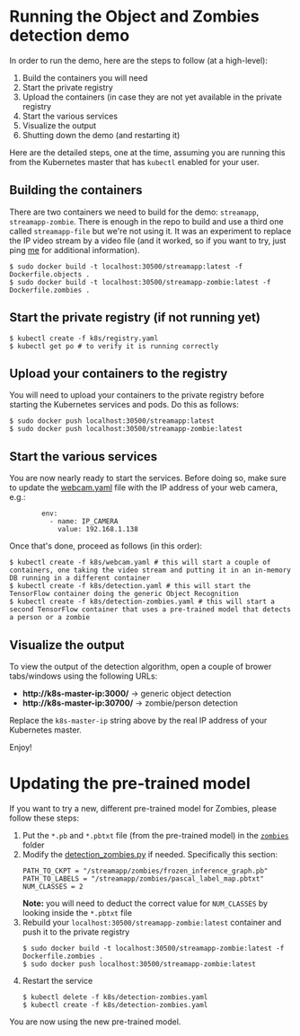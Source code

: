 # Running the Object and Zombies detection demo

In order to run the demo, here are the steps to follow (at a high-level):
1. Build the containers you will need
2. Start the private registry
3. Upload the containers (in case they are not yet available in the private registry
4. Start the various services
5. Visualize the output
6. Shutting down the demo (and restarting it)

Here are the detailed steps, one at the time, assuming you are running this from the Kubernetes master that has `kubectl` enabled for your user.

## Building the containers
There are two containers we need to build for the demo: `streamapp`, `streamapp-zombie`. There is enough in the repo to build and use a third one called `streamapp-file` but we're not using it. It was an experiment to replace the IP video stream by a video file (and it worked, so if you want to try, just ping [me](mailto:geoffroy.vancutsem@intel.com) for additional information).

```
$ sudo docker build -t localhost:30500/streamapp:latest -f Dockerfile.objects .
$ sudo docker build -t localhost:30500/streamapp-zombie:latest -f Dockerfile.zombies .
```

## Start the private registry (if not running yet)

```
$ kubectl create -f k8s/registry.yaml
$ kubectl get po # to verify it is running correctly
```

## Upload your containers to the registry

You will need to upload your containers to the private registry before starting the Kubernetes services and pods. Do this as follows:
```
$ sudo docker push localhost:30500/streamapp:latest
$ sudo docker push localhost:30500/streamapp-zombie:latest
```

## Start the various services

You are now nearly ready to start the services. Before doing so, make sure to update the [webcam.yaml](./k8s/webcam.yaml) file with the IP address of your web camera, e.g.:
```
        env:
          - name: IP_CAMERA
            value: 192.168.1.138
```

Once that's done, proceed as follows (in this order):
```
$ kubectl create -f k8s/webcam.yaml # this will start a couple of containers, one taking the video stream and putting it in an in-memory DB running in a different container
$ kubectl create -f k8s/detection.yaml # this will start the TensorFlow container doing the generic Object Recognition
$ kubectl create -f k8s/detection-zombies.yaml # this will start a second TensorFlow container that uses a pre-trained model that detects a person or a zombie
```

## Visualize the output
To view the output of the detection algorithm, open a couple of brower tabs/windows using the following URLs:
- **http://k8s-master-ip:3000/** -> generic object detection
- **http://k8s-master-ip:30700/** -> zombie/person detection

Replace the `k8s-master-ip` string above by the real IP address of your Kubernetes master.

Enjoy!

# Updating the pre-trained model

If you want to try a new, different pre-trained model for Zombies, please follow these steps:
1. Put the `*.pb` and `*.pbtxt` file (from the pre-trained model) in the [`zombies`](./zombies) folder
2. Modify the [detection_zombies.py](./detection_zombies.py) if needed. Specifically this section:
   ```
   PATH_TO_CKPT = "/streamapp/zombies/frozen_inference_graph.pb"
   PATH_TO_LABELS = "/streamapp/zombies/pascal_label_map.pbtxt"
   NUM_CLASSES = 2
   ```
   **Note:** you will need to deduct the correct value for `NUM_CLASSES` by looking inside the `*.pbtxt` file
3. Rebuild your `localhost:30500/streamapp-zombie:latest` container and push it to the private registry
   ```
   $ sudo docker build -t localhost:30500/streamapp-zombie:latest -f Dockerfile.zombies .
   $ sudo docker push localhost:30500/streamapp-zombie:latest
   
   ```
4. Restart the service
   ```
   $ kubectl delete -f k8s/detection-zombies.yaml
   $ kubectl create -f k8s/detection-zombies.yaml
   ```
You are now using the new pre-trained model.
